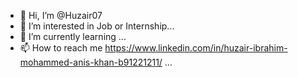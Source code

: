 - 👋 Hi, I’m @Huzair07
- 👀 I’m interested in Job or Internship...
- 🌱 I’m currently learning ...
- 📫 How to reach me https://www.linkedin.com/in/huzair-ibrahim-mohammed-anis-khan-b91221211/ ...

<!---
Huzair07/Huzair07 is a ✨ special ✨ repository because its `README.md` (this file) appears on your GitHub profile.
You can click the Preview link to take a look at your changes.
--->
